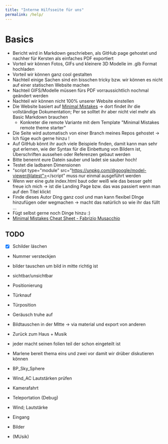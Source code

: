 ```yaml
---
title: "Interne Hilfsseite für uns"
permalink: /help/
---
```


# Basics 
* Bericht wird in Markdown geschrieben, als GitHub page gehostet und nachher für Kersten als einfaches PDF exportiert
* Vorteil wir können Fotos, GIFs und kleinere 3D Modelle im .glb Format hochladen
* Vorteil wir können ganz cool gestalten
* Nachteil einige Sachen sind ein bisschen tricky bzw. wir können es nicht auf einer statischen Website machen 
* Nachteil GIFS/Modelle müssen fürs PDF vorraussichtlich nochmal geändert werden 
* Nachteil wir können nicht 100% unserer Website einstellen
* Die Website basiert auf [Minimal Mistakes](https://mmistakes.github.io/minimal-mistakes/docs/quick-start-guide/) &rarr; dort findet ihr die vollständige Dokumentation; Per se solltet ihr aber nicht viel mehr als Basic Markdown brauchen
    * Konkreter die remote Variante mit dem Template "Minimal Mistakes remote theme starter"
* Die Seite wird automatisch von einer Branch meines Repos gehostet &rarr; Ich füge euch gerne hinzu !
* Auf GitHub könnt ihr auch viele Beispiele finden, damit kann man sehr gut erlernen, wie der Syntax für die Einbettung von Bildern ist, Überschriften aussehen oder Referenzen gebaut werden 
* Bitte benennt eure Datein sauber und ladet sie sauber hoch!
* Testet die ladbaren Dimensionen
* "script type="module" src="https://unpkg.com/@google/model-viewer@latest"></script" muss nur einmal ausgeführt werden
* Wenn wer eine gute index.html baut oder weiß wie das besser geht freue ich mich &rarr; ist die Landing Page bzw. das was passiert wenn man auf den Titel klickt
* Finde dieses Autor Ding ganz cool und man kann flexibel DInge hinzufügen oder wegmachen &rarr; macht das natürlich so wie ihr das füllt ...
* Fügt selbst gerne noch Dinge hinzu :) 
* [Minimal Mistakes Cheat Sheet - Fabrizio Musacchio](https://www.fabriziomusacchio.com/blog/2021-08-11-Minimal_Mistakes_Cheat_Sheet/)


## TODO
* [X] Schilder läschen
* Nummer versteckjen
* bilder tauschen um bild in mitte richtig ist
* sichtbar/unsichtbar
* Positionierung
* Türknauf
* Türposition
* Geräusch truhe auf
* Bildtauschen in der MItte &rarr; via material und export von anderen


* Zurück zum Haus + Musik
* jeder macht seinen folien teil der schon eingeteilt ist
* Marlene bereit thema eins und zwei vor damit wir drüber diskutieren können



* BP_Sky_Sphere
* Wind_AC
Lautstärken prüfen


* Kamerafahrt
* Teleportation (Debug)
* Wind; Lautstärke 
* Eingang
* Bilder 
* (MUsik)

